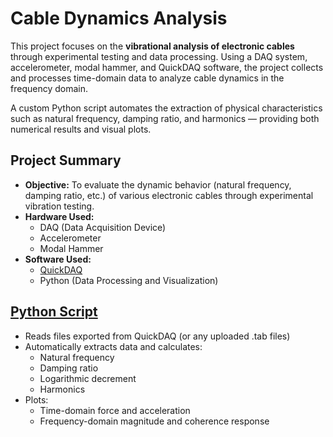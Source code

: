 # Cable Dynamics Analysis

This project focuses on the **vibrational analysis of electronic cables** through experimental testing and data processing. Using a DAQ system, accelerometer, modal hammer, and QuickDAQ software, the project collects and processes time-domain data to analyze cable dynamics in the frequency domain. 

A custom Python script automates the extraction of physical characteristics such as natural frequency, damping ratio, and harmonics — providing both numerical results and visual plots.

## Project Summary

- **Objective:** To evaluate the dynamic behavior (natural frequency, damping ratio, etc.) of various electronic cables through experimental vibration testing. 
- **Hardware Used:**
  - DAQ (Data Acquisition Device)
  - Accelerometer
  - Modal Hammer
- **Software Used:**
  - [QuickDAQ](https://www.digilent.com/shop/quickdaq/)
  - Python (Data Processing and Visualization)

## [Python Script](Vibration_Data_Analyzer.py)
- Reads files exported from QuickDAQ (or any uploaded .tab files)
- Automatically extracts data and calculates:
  - Natural frequency
  - Damping ratio
  - Logarithmic decrement
  - Harmonics
- Plots:
  - Time-domain force and acceleration
  - Frequency-domain magnitude and coherence response



